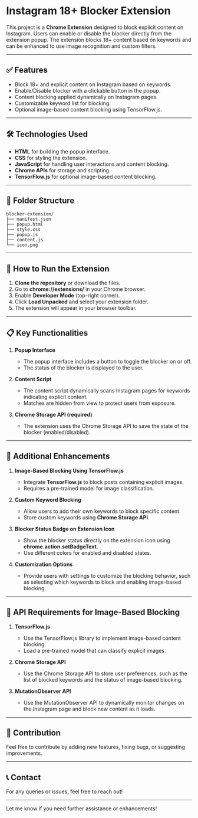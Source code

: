 # Instagram 18+ Blocker Extension

This project is a **Chrome Extension** designed to block explicit content on Instagram. Users can enable or disable the blocker directly from the extension popup. The extension blocks 18+ content based on keywords and can be enhanced to use image recognition and custom filters.

---

## ✅ Features
- Block 18+ and explicit content on Instagram based on keywords.
- Enable/Disable blocker with a clickable button in the popup.
- Content blocking applied dynamically on Instagram pages.
- Customizable keyword list for blocking.
- Optional image-based content blocking using TensorFlow.js.

---

## 🛠️ Technologies Used
- **HTML** for building the popup interface.
- **CSS** for styling the extension.
- **JavaScript** for handling user interactions and content blocking.
- **Chrome APIs** for storage and scripting.
- **TensorFlow.js** for optional image-based content blocking.

---

## 📂 Folder Structure
```
blocker-extension/
├── manifest.json
├── popup.html
├── style.css
├── popup.js
├── content.js
└── icon.png
```

---

## 🚀 How to Run the Extension
1. **Clone the repository** or download the files.
2. Go to **chrome://extensions/** in your Chrome browser.
3. Enable **Developer Mode** (top-right corner).
4. Click **Load Unpacked** and select your extension folder.
5. The extension will appear in your browser toolbar.

---

## 📋 Key Functionalities
1. **Popup Interface**
   - The popup interface includes a button to toggle the blocker on or off.
   - The status of the blocker is displayed to the user.

2. **Content Script**
   - The content script dynamically scans Instagram pages for keywords indicating explicit content.
   - Matches are hidden from view to protect users from exposure.

3. **Chrome Storage API (required)**
   - The extension uses the Chrome Storage API to save the state of the blocker (enabled/disabled).

---

## 🧩 Additional Enhancements
1. **Image-Based Blocking Using TensorFlow.js**
   - Integrate **TensorFlow.js** to block posts containing explicit images.
   - Requires a pre-trained model for image classification.

2. **Custom Keyword Blocking**
   - Allow users to add their own keywords to block specific content.
   - Store custom keywords using **Chrome Storage API**.

3. **Blocker Status Badge on Extension Icon**
   - Show the blocker status directly on the extension icon using **chrome.action.setBadgeText**.
   - Use different colors for enabled and disabled states.

4. **Customization Options**
   - Provide users with settings to customize the blocking behavior, such as selecting which keywords to block and enabling image-based blocking.

---

## 🔧 API Requirements for Image-Based Blocking
1. **TensorFlow.js**
   - Use the TensorFlow.js library to implement image-based content blocking.
   - Load a pre-trained model that can classify explicit images.

2. **Chrome Storage API**
   - Use the Chrome Storage API to store user preferences, such as the list of blocked keywords and the status of image-based blocking.

3. **MutationObserver API**
   - Use the MutationObserver API to dynamically monitor changes on the Instagram page and block new content as it loads.

---

## 🤝 Contribution
Feel free to contribute by adding new features, fixing bugs, or suggesting improvements.

---

## 📞 Contact
For any queries or issues, feel free to reach out!

---

Let me know if you need further assistance or enhancements!


